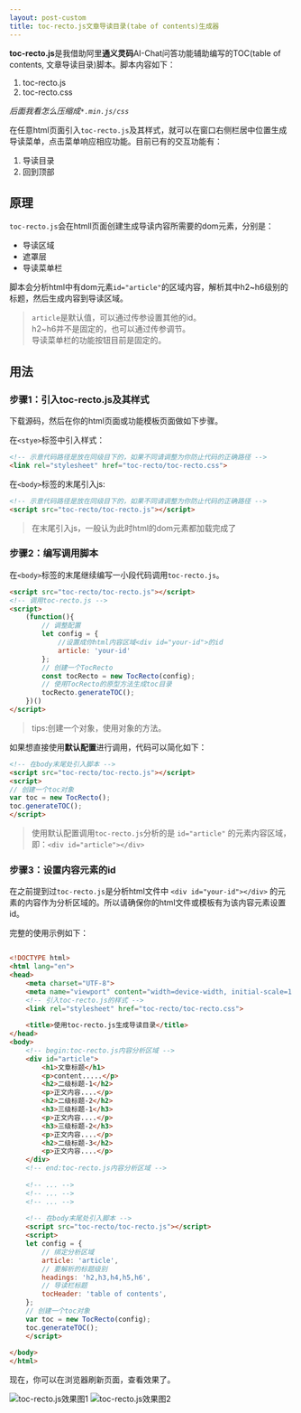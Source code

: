 ```yaml
---
layout: post-custom
title: toc-recto.js文章导读目录(tabe of contents)生成器
---
```


**toc-recto.js**是我借助阿里**通义灵码**AI-Chat问答功能辅助编写的TOC(table of contents, 文章导读目录)脚本。脚本内容如下：
1. toc-recto.js
2. toc-recto.css

*后面我看怎么压缩成`*.min.js/css`*

在任意html页面引入`toc-recto.js`及其样式，就可以在窗口右侧栏居中位置生成导读菜单，点击菜单响应相应功能。目前已有的交互功能有：
1. 导读目录
2. 回到顶部

## 原理
`toc-recto.js`会在htmll页面创建生成导读内容所需要的dom元素，分别是：
- 导读区域
- 遮罩层
- 导读菜单栏

脚本会分析html中有dom元素`id="article"`的区域内容，解析其中h2~h6级别的标题，然后生成内容到导读区域。

> `article`是默认值，可以通过传参设置其他的id。  
> h2~h6并不是固定的，也可以通过传参调节。  
> 导读菜单栏的功能按钮目前是固定的。


## 用法
### 步骤1：引入toc-recto.js及其样式
下载源码，然后在你的html页面或功能模板页面做如下步骤。

在`<stye>`标签中引入样式：

```html
<!-- 示意代码路径是放在同级目下的，如果不同请调整为你防止代码的正确路径 -->
<link rel="stylesheet" href="toc-recto/toc-recto.css">
```

在`<body>`标签的末尾引入js:

```html
<!-- 示意代码路径是放在同级目下的，如果不同请调整为你防止代码的正确路径 -->
<script src="toc-recto/toc-recto.js"></script>
```


> 在末尾引入js，一般认为此时html的dom元素都加载完成了

### 步骤2：编写调用脚本
在`<body>`标签的末尾继续编写一小段代码调用`toc-recto.js`。

```html
<script src="toc-recto/toc-recto.js"></script>
<!-- 调用toc-recto.js -->
<script>
    (function(){
        // 调整配置
        let config = {
            //设置成你html内容区域<div id="your-id">的id
            article: 'your-id'
        };
        // 创建一个TocRecto
        const tocRecto = new TocRecto(config);
        // 使用TocRecto的原型方法生成toc目录
        tocRecto.generateTOC();
    })()
</script>
```

> tips:创建一个对象，使用对象的方法。  


如果想直接使用**默认配置**进行调用，代码可以简化如下：

```html
<!-- 在body末尾处引入脚本 -->
<script src="toc-recto/toc-recto.js"></script>
<script>
// 创建一个toc对象
var toc = new TocRecto();
toc.generateTOC();
</script>
```

> 使用默认配置调用`toc-recto.js`分析的是 `id="article"` 的元素内容区域，即：`<div id="article"></div>`



### 步骤3：设置内容元素的id
在之前提到过`toc-recto.js`是分析html文件中 `<div id="your-id"></div>` 的元素的内容作为分析区域的。所以请确保你的html文件或模板有为该内容元素设置id。

完整的使用示例如下：

```html

<!DOCTYPE html>
<html lang="en">
<head>
    <meta charset="UTF-8">
    <meta name="viewport" content="width=device-width, initial-scale=1.0">
    <!-- 引入toc-recto.js的样式 -->
    <link rel="stylesheet" href="toc-recto/toc-recto.css">
    
    <title>使用toc-recto.js生成导读目录</title>
</head>
<body>
    <!-- begin:toc-recto.js内容分析区域 -->
    <div id="article">
        <h1>文章标题</h1>
        <p>content.....</p>
        <h2>二级标题-1</h2>
        <p>正文内容....</p>
        <h2>二级标题-2</h2>
        <h3>三级标题-1</h3>
        <p>正文内容....</p>
        <h3>三级标题-2</h3>
        <p>正文内容....</p>
        <h2>二级标题-3</h2>
        <p>正文内容....</p>
    </div>
    <!-- end:toc-recto.js内容分析区域 -->
    
    <!-- ... -->
    <!-- ... -->
    <!-- ... -->
     
    <!-- 在body末尾处引入脚本 -->
    <script src="toc-recto/toc-recto.js"></script>
    <script>
    let config = {
        // 绑定分析区域
        article: 'article',
        // 要解析的标题级别
        headings: 'h2,h3,h4,h5,h6',
        // 导读栏标题
        tocHeader: 'table of contents',
    };
    // 创建一个toc对象
    var toc = new TocRecto(config);
    toc.generateTOC();
    </script>
     
</body>
</html>

```

现在，你可以在浏览器刷新页面，查看效果了。

<img src="https://sustamp.github.io/assets/pictures/toc-recto/toc-recto1.jpg" alt="toc-recto.js效果图1">

<img src="https://sustamp.github.io/assets/pictures/toc-recto/toc-recto2.jpg" alt="toc-recto.js效果图2">
